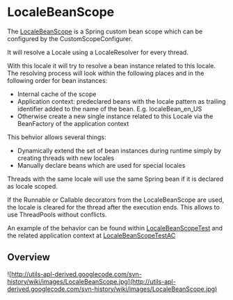 # LocaleBeanScope #

The [LocaleBeanScope](http://code.google.com/p/utils-apl-derived/source/browse/trunk/utils-apl-derived/src/main/java/org/omnaest/utils/spring/scope/LocaleBeanScope.java) is a Spring custom bean scope which can be configured by the CustomScopeConfigurer.

It will resolve a Locale using a LocaleResolver for every thread.

With this locale it will try to resolve a bean instance related to this locale.
The resolving process will look within the following places and in the following order for bean instances:
  * Internal cache of the scope
  * Application context: predeclared beans with the locale pattern as trailing identifier added to the name of the bean. E.g. localeBean\_en\_US
  * Otherwise create a new single instance related to this Locale via the BeanFactory of the application context

This behvior allows several things:
  * Dynamically extend the set of bean instances during runtime simply by creating threads with new locales
  * Manually declare beans which are used for special locales

Threads with the same locale will use the same Spring bean if it is declared as locale scoped.

If the Runnable or Callable decorators from the LocaleBeanScope are used, the locale is cleared for the thread after the execution ends. This allows to use ThreadPools without conflicts.


An example of the behavior can be found within  [LocaleBeanScopeTest](http://code.google.com/p/utils-apl-derived/source/browse/trunk/utils-apl-derived/src/test/java/org/omnaest/utils/spring/scope/LocaleBeanScopeTest.java) and the related application context at [LocaleBeanScopeTestAC](http://code.google.com/p/utils-apl-derived/source/browse/trunk/utils-apl-derived/src/test/resources/org/omnaest/utils/spring/scope/LocaleBeanScopeTestAC.xml)

## Overview ##

![http://utils-apl-derived.googlecode.com/svn-history/wiki/images/LocaleBeanScope.jpg](http://utils-apl-derived.googlecode.com/svn-history/wiki/images/LocaleBeanScope.jpg)